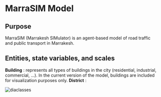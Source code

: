 # MarraSIM Model
## Purpose
MarraSIM (Marrakesh SIMulator) is an agent-based model of road traffic and public transport in Marrakesh.

## Entities, state variables, and scales

**Building** : represents all types of buildings in the city (residential, industrial, commercial, ...). In the current version of the model, buildings are included for visualization purposes only.
**District** : 

![diaclasses](https://github.com/laatabix/MarraSIM/assets/15381143/e59d7cfc-776e-4382-924e-a8ae7967f4c1)
